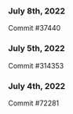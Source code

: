 ### July 8th, 2022

Commit #37440

### July 5th, 2022

Commit #314353


### July 4th, 2022

Commit #72281
